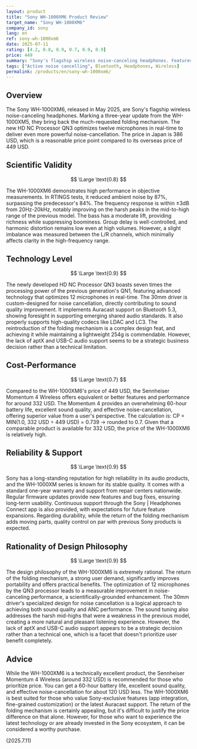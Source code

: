 ```yaml
---
layout: product
title: "Sony WH-1000XM6 Product Review"
target_name: "Sony WH-1000XM6"
company_id: sony
lang: en
ref: sony-wh-1000xm6
date: 2025-07-11
rating: [4.2, 0.8, 0.9, 0.7, 0.9, 0.9]
price: 449
summary: "Sony's flagship wireless noise-canceling headphones. Features the return of the folding mechanism and improved sound quality, with a better cost-performance."
tags: ["Active noise cancelling", Bluetooth, Headphones, Wireless]
permalink: /products/en/sony-wh-1000xm6/
---
```


## Overview

The Sony WH-1000XM6, released in May 2025, are Sony's flagship wireless noise-canceling headphones. Marking a three-year update from the WH-1000XM5, they bring back the much-requested folding mechanism. The new HD NC Processor QN3 optimizes twelve microphones in real-time to deliver even more powerful noise-cancellation. The price in Japan is 386 USD, which is a reasonable price point compared to its overseas price of 449 USD.

## Scientific Validity

$$ \Large \text{0.8} $$

The WH-1000XM6 demonstrates high performance in objective measurements. In RTINGS tests, it reduced ambient noise by 87%, surpassing the predecessor's 84%. The frequency response is within ±3dB from 20Hz-20kHz, notably improving on the harsh peaks in the mid-to-high range of the previous model. The bass has a moderate lift, providing richness while suppressing boominess. Group delay is well-controlled, and harmonic distortion remains low even at high volumes. However, a slight imbalance was measured between the L/R channels, which minimally affects clarity in the high-frequency range.

## Technology Level

$$ \Large \text{0.9} $$

The newly developed HD NC Processor QN3 boasts seven times the processing power of the previous generation's QN1, featuring advanced technology that optimizes 12 microphones in real-time. The 30mm driver is custom-designed for noise cancellation, directly contributing to sound quality improvement. It implements Auracast support on Bluetooth 5.3, showing foresight in supporting emerging shared audio standards. It also properly supports high-quality codecs like LDAC and LC3. The reintroduction of the folding mechanism is a complex design feat, and achieving it while maintaining a lightweight 254g is commendable. However, the lack of aptX and USB-C audio support seems to be a strategic business decision rather than a technical limitation.

## Cost-Performance

$$ \Large \text{0.7} $$

Compared to the WH-1000XM6's price of 449 USD, the Sennheiser Momentum 4 Wireless offers equivalent or better features and performance for around 332 USD. The Momentum 4 provides an overwhelming 60-hour battery life, excellent sound quality, and effective noise-cancellation, offering superior value from a user's perspective. The calculation is: CP = MIN(1.0, 332 USD ÷ 449 USD) = 0.739 → rounded to 0.7. Given that a comparable product is available for 332 USD, the price of the WH-1000XM6 is relatively high.

## Reliability & Support

$$ \Large \text{0.9} $$

Sony has a long-standing reputation for high reliability in its audio products, and the WH-1000XM series is known for its stable quality. It comes with a standard one-year warranty and support from repair centers nationwide. Regular firmware updates provide new features and bug fixes, ensuring long-term usability. Continuous support through the Sony | Headphones Connect app is also provided, with expectations for future feature expansions. Regarding durability, while the return of the folding mechanism adds moving parts, quality control on par with previous Sony products is expected.

## Rationality of Design Philosophy

$$ \Large \text{0.9} $$

The design philosophy of the WH-1000XM6 is extremely rational. The return of the folding mechanism, a strong user demand, significantly improves portability and offers practical benefits. The optimization of 12 microphones by the QN3 processor leads to a measurable improvement in noise-canceling performance, a scientifically-grounded enhancement. The 30mm driver's specialized design for noise cancellation is a logical approach to achieving both sound quality and ANC performance. The sound tuning also addresses the harsh mid-highs that were a weakness in the previous model, creating a more natural and pleasant listening experience. However, the lack of aptX and USB-C audio support appears to be a strategic decision rather than a technical one, which is a facet that doesn't prioritize user benefit completely.

## Advice

While the WH-1000XM6 is a technically excellent product, the Sennheiser Momentum 4 Wireless (around 332 USD) is recommended for those who prioritize price. You can get a 60-hour battery life, excellent sound quality, and effective noise-cancellation for about 120 USD less. The WH-1000XM6 is best suited for those who value Sony-exclusive features (app integration, fine-grained customization) or the latest Auracast support. The return of the folding mechanism is certainly appealing, but it's difficult to justify the price difference on that alone. However, for those who want to experience the latest technology or are already invested in the Sony ecosystem, it can be considered a worthy purchase.

(2025.7.11) 